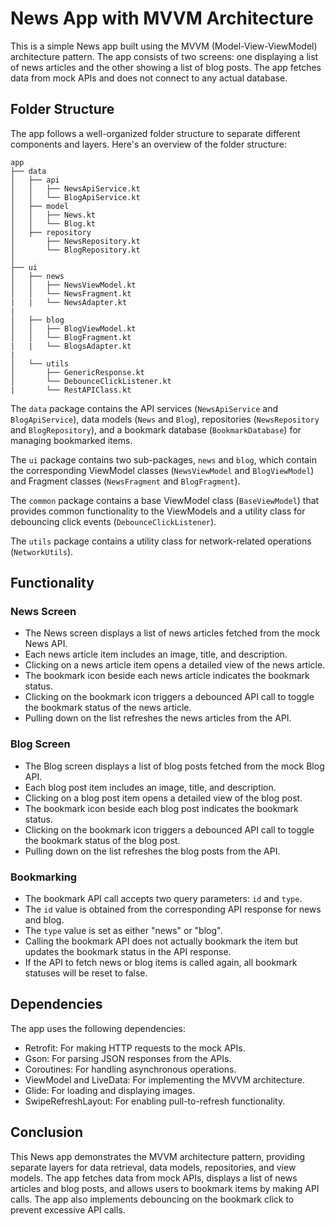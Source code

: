 # News App with MVVM Architecture

This is a simple News app built using the MVVM (Model-View-ViewModel) architecture pattern. The app consists of two screens: one displaying a list of news articles and the other showing a list of blog posts. The app fetches data from mock APIs and does not connect to any actual database.

## Folder Structure

The app follows a well-organized folder structure to separate different components and layers. Here's an overview of the folder structure:

```
app
├── data
│   ├── api
│   │   ├── NewsApiService.kt
│   │   └── BlogApiService.kt
│   ├── model
│   │   ├── News.kt
│   │   └── Blog.kt
│   ├── repository
│       ├── NewsRepository.kt
│       └── BlogRepository.kt
│
├── ui
│   ├── news
│   │   ├── NewsViewModel.kt
│   │   └── NewsFragment.kt
|   |   └── NewsAdapter.kt
|
│   ├── blog
│   │   ├── BlogViewModel.kt
│   │   └── BlogFragment.kt
|   |   └── BlogsAdapter.kt
|
│   └── utils
│       ├── GenericResponse.kt
│       └── DebounceClickListener.kt
|       └── RestAPIClass.kt
```

The `data` package contains the API services (`NewsApiService` and `BlogApiService`), data models (`News` and `Blog`), repositories (`NewsRepository` and `BlogRepository`), and a bookmark database (`BookmarkDatabase`) for managing bookmarked items.

The `ui` package contains two sub-packages, `news` and `blog`, which contain the corresponding ViewModel classes (`NewsViewModel` and `BlogViewModel`) and Fragment classes (`NewsFragment` and `BlogFragment`).

The `common` package contains a base ViewModel class (`BaseViewModel`) that provides common functionality to the ViewModels and a utility class for debouncing click events (`DebounceClickListener`).

The `utils` package contains a utility class for network-related operations (`NetworkUtils`).

## Functionality

### News Screen

- The News screen displays a list of news articles fetched from the mock News API.
- Each news article item includes an image, title, and description.
- Clicking on a news article item opens a detailed view of the news article.
- The bookmark icon beside each news article indicates the bookmark status.
- Clicking on the bookmark icon triggers a debounced API call to toggle the bookmark status of the news article.
- Pulling down on the list refreshes the news articles from the API.

### Blog Screen

- The Blog screen displays a list of blog posts fetched from the mock Blog API.
- Each blog post item includes an image, title, and description.
- Clicking on a blog post item opens a detailed view of the blog post.
- The bookmark icon beside each blog post indicates the bookmark status.
- Clicking on the bookmark icon triggers a debounced API call to toggle the bookmark status of the blog post.
- Pulling down on the list refreshes the blog posts from the API.

### Bookmarking

- The bookmark API call accepts two query parameters: `id` and `type`.
- The `id` value is obtained from the corresponding API response for news and blog.
- The `type` value is set as either "news" or "blog".
- Calling the bookmark API does not actually bookmark the item but updates the bookmark status in the API response.
- If the API to fetch news or blog items is called again, all bookmark statuses will be reset to false.

## Dependencies

The app uses the following dependencies:

- Retrofit: For making HTTP requests to the mock APIs.
- Gson: For parsing JSON responses from the APIs.
- Coroutines: For handling asynchronous operations.
- ViewModel and LiveData: For implementing the MVVM architecture.
- Glide: For loading and displaying images.
- SwipeRefreshLayout: For enabling pull-to-refresh functionality.

## Conclusion

This News app demonstrates the MVVM architecture pattern, providing separate layers for data retrieval, data models, repositories, and view models. The app fetches data from mock APIs, displays a list of news articles and blog posts, and allows users to bookmark items by making API calls. The app also implements debouncing on the bookmark click to prevent excessive API calls.
